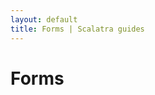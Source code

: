 ```yaml
---
layout: default
title: Forms | Scalatra guides
---
```


<div class="page-header">
  <h1>Forms</h1>
</div>
